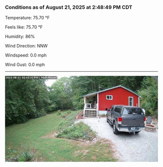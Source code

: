 ### Conditions as of August 21, 2025 at 2:48:49 PM CDT 

Temperature: 75.70 &deg;F

Feels like: 75.70 &deg;F

Humidity: 86%

Wind Direction: NNW

Windspeed: 0.0 mph

Wind Gust: 0.0 mph

---

<img src="./images/latest.jpeg"/>

